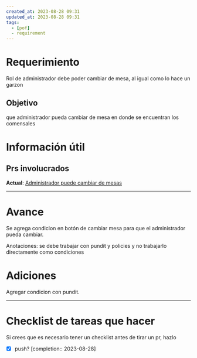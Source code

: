 ```yaml
---
created_at: 2023-08-28 09:31
updated_at: 2023-08-28 09:31
tags:
  - [pof]
  - requirement
---
```




# Requerimiento

Rol de administrador debe poder cambiar de mesa, al igual como lo hace un garzon


## Objetivo

que administrador pueda cambiar de mesa en donde se encuentran los comensales


# Información útil

## Prs involucrados

**Actual**: [Administrador puede cambiar de mesas](https://bitbucket.org/nnodes/pof/pull-requests/218)

---
# Avance

Se agrega condicion en botón de cambiar mesa para que el administrador pueda cambiar.

Anotaciones: se debe trabajar con pundit y policies y no trabajarlo directamente como condiciones

# Adiciones

Agregar condicion con pundit.


---
# Checklist de tareas que hacer 

Si crees que es necesario tener un checklist antes de tirar un pr, hazlo

- [x] push?  [completion:: 2023-08-28]